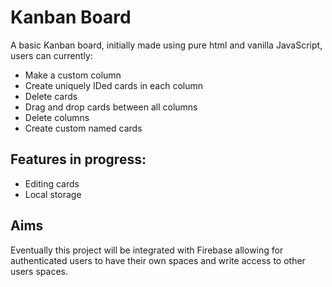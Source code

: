 # Kanban Board

A basic Kanban board, initially made using pure html and vanilla JavaScript, users can currently:

- Make a custom column
- Create uniquely IDed cards in each column
- Delete cards
- Drag and drop cards between all columns
- Delete columns
- Create custom named cards

## Features in progress:

- Editing cards
- Local storage

## Aims

Eventually this project will be integrated with Firebase allowing for authenticated users to have their own spaces and write access to other users spaces.
